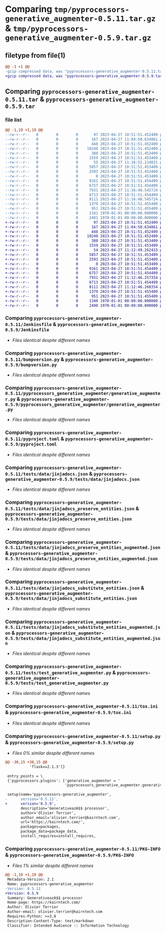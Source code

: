 # Comparing `tmp/pyprocessors-generative_augmenter-0.5.11.tar.gz` & `tmp/pyprocessors-generative_augmenter-0.5.9.tar.gz`

## filetype from file(1)

```diff
@@ -1 +1 @@
-gzip compressed data, was "pyprocessors-generative_augmenter-0.5.11.tar", last modified: Thu Apr 27 11:16:53 2023, max compression
+gzip compressed data, was "pyprocessors-generative_augmenter-0.5.9.tar", last modified: Thu Apr 27 11:12:50 2023, max compression
```

## Comparing `pyprocessors-generative_augmenter-0.5.11.tar` & `pyprocessors-generative_augmenter-0.5.9.tar`

### file list

```diff
@@ -1,19 +1,19 @@
--rw-r--r--   0        0        0       97 2023-04-27 10:51:51.452409 pyprocessors-generative_augmenter-0.5.11/.dockerignore
--rw-r--r--   0        0        0      167 2023-04-27 11:04:50.634861 pyprocessors-generative_augmenter-0.5.11/.gitignore
--rw-r--r--   0        0        0      448 2023-04-27 10:51:51.452409 pyprocessors-generative_augmenter-0.5.11/Dockerfile
--rw-r--r--   0        0        0    10240 2023-04-27 10:51:51.452409 pyprocessors-generative_augmenter-0.5.11/Jenkinsfile
--rw-r--r--   0        0        0      380 2023-04-27 10:51:51.453409 pyprocessors-generative_augmenter-0.5.11/README.md
--rw-r--r--   0        0        0     1559 2023-04-27 10:51:51.453409 pyprocessors-generative_augmenter-0.5.11/bumpversion.py
--rw-r--r--   0        0        0       55 2023-04-27 11:16:52.214821 pyprocessors-generative_augmenter-0.5.11/pyprocessors_generative_augmenter/__init__.py
--rw-r--r--   0        0        0     5857 2023-04-27 10:51:51.453409 pyprocessors-generative_augmenter-0.5.11/pyprocessors_generative_augmenter/generative_augmenter.py
--rw-r--r--   0        0        0     2593 2023-04-27 10:51:51.453409 pyprocessors-generative_augmenter-0.5.11/pyproject.toml
--rw-r--r--   0        0        0        0 2023-04-27 10:51:51.453409 pyprocessors-generative_augmenter-0.5.11/tests/__init__.py
--rw-r--r--   0        0        0     9161 2023-04-27 10:51:51.454409 pyprocessors-generative_augmenter-0.5.11/tests/data/jinjadocs.json
--rw-r--r--   0        0        0     6757 2023-04-27 10:51:51.454409 pyprocessors-generative_augmenter-0.5.11/tests/data/jinjadocs_preserve_entities.json
--rw-r--r--   0        0        0     7931 2023-04-27 11:16:48.542724 pyprocessors-generative_augmenter-0.5.11/tests/data/jinjadocs_preserve_entities_augmented.json
--rw-r--r--   0        0        0     6713 2023-04-27 10:51:51.454409 pyprocessors-generative_augmenter-0.5.11/tests/data/jinjadocs_substitute_entities.json
--rw-r--r--   0        0        0     8111 2023-04-27 11:16:48.545724 pyprocessors-generative_augmenter-0.5.11/tests/data/jinjadocs_substitute_entities_augmented.json
--rw-r--r--   0        0        0     1379 2023-04-27 10:51:51.455409 pyprocessors-generative_augmenter-0.5.11/tests/test_generative_augmenter.py
--rw-r--r--   0        0        0      951 2023-04-27 10:51:51.455409 pyprocessors-generative_augmenter-0.5.11/tox.ini
--rw-r--r--   0        0        0     1341 1970-01-01 00:00:00.000000 pyprocessors-generative_augmenter-0.5.11/setup.py
--rw-r--r--   0        0        0     2491 1970-01-01 00:00:00.000000 pyprocessors-generative_augmenter-0.5.11/PKG-INFO
+-rw-r--r--   0        0        0       97 2023-04-27 10:51:51.452409 pyprocessors-generative_augmenter-0.5.9/.dockerignore
+-rw-r--r--   0        0        0      167 2023-04-27 11:04:50.634861 pyprocessors-generative_augmenter-0.5.9/.gitignore
+-rw-r--r--   0        0        0      448 2023-04-27 10:51:51.452409 pyprocessors-generative_augmenter-0.5.9/Dockerfile
+-rw-r--r--   0        0        0    10240 2023-04-27 10:51:51.452409 pyprocessors-generative_augmenter-0.5.9/Jenkinsfile
+-rw-r--r--   0        0        0      380 2023-04-27 10:51:51.453409 pyprocessors-generative_augmenter-0.5.9/README.md
+-rw-r--r--   0        0        0     1559 2023-04-27 10:51:51.453409 pyprocessors-generative_augmenter-0.5.9/bumpversion.py
+-rw-r--r--   0        0        0       54 2023-04-27 11:12:49.262433 pyprocessors-generative_augmenter-0.5.9/pyprocessors_generative_augmenter/__init__.py
+-rw-r--r--   0        0        0     5857 2023-04-27 10:51:51.453409 pyprocessors-generative_augmenter-0.5.9/pyprocessors_generative_augmenter/generative_augmenter.py
+-rw-r--r--   0        0        0     2593 2023-04-27 10:51:51.453409 pyprocessors-generative_augmenter-0.5.9/pyproject.toml
+-rw-r--r--   0        0        0        0 2023-04-27 10:51:51.453409 pyprocessors-generative_augmenter-0.5.9/tests/__init__.py
+-rw-r--r--   0        0        0     9161 2023-04-27 10:51:51.454409 pyprocessors-generative_augmenter-0.5.9/tests/data/jinjadocs.json
+-rw-r--r--   0        0        0     6757 2023-04-27 10:51:51.454409 pyprocessors-generative_augmenter-0.5.9/tests/data/jinjadocs_preserve_entities.json
+-rw-r--r--   0        0        0     7931 2023-04-27 11:12:46.257354 pyprocessors-generative_augmenter-0.5.9/tests/data/jinjadocs_preserve_entities_augmented.json
+-rw-r--r--   0        0        0     6713 2023-04-27 10:51:51.454409 pyprocessors-generative_augmenter-0.5.9/tests/data/jinjadocs_substitute_entities.json
+-rw-r--r--   0        0        0     8111 2023-04-27 11:12:46.260354 pyprocessors-generative_augmenter-0.5.9/tests/data/jinjadocs_substitute_entities_augmented.json
+-rw-r--r--   0        0        0     1379 2023-04-27 10:51:51.455409 pyprocessors-generative_augmenter-0.5.9/tests/test_generative_augmenter.py
+-rw-r--r--   0        0        0      951 2023-04-27 10:51:51.455409 pyprocessors-generative_augmenter-0.5.9/tox.ini
+-rw-r--r--   0        0        0     1340 1970-01-01 00:00:00.000000 pyprocessors-generative_augmenter-0.5.9/setup.py
+-rw-r--r--   0        0        0     2490 1970-01-01 00:00:00.000000 pyprocessors-generative_augmenter-0.5.9/PKG-INFO
```

### Comparing `pyprocessors-generative_augmenter-0.5.11/Jenkinsfile` & `pyprocessors-generative_augmenter-0.5.9/Jenkinsfile`

 * *Files identical despite different names*

### Comparing `pyprocessors-generative_augmenter-0.5.11/bumpversion.py` & `pyprocessors-generative_augmenter-0.5.9/bumpversion.py`

 * *Files identical despite different names*

### Comparing `pyprocessors-generative_augmenter-0.5.11/pyprocessors_generative_augmenter/generative_augmenter.py` & `pyprocessors-generative_augmenter-0.5.9/pyprocessors_generative_augmenter/generative_augmenter.py`

 * *Files identical despite different names*

### Comparing `pyprocessors-generative_augmenter-0.5.11/pyproject.toml` & `pyprocessors-generative_augmenter-0.5.9/pyproject.toml`

 * *Files identical despite different names*

### Comparing `pyprocessors-generative_augmenter-0.5.11/tests/data/jinjadocs.json` & `pyprocessors-generative_augmenter-0.5.9/tests/data/jinjadocs.json`

 * *Files identical despite different names*

### Comparing `pyprocessors-generative_augmenter-0.5.11/tests/data/jinjadocs_preserve_entities.json` & `pyprocessors-generative_augmenter-0.5.9/tests/data/jinjadocs_preserve_entities.json`

 * *Files identical despite different names*

### Comparing `pyprocessors-generative_augmenter-0.5.11/tests/data/jinjadocs_preserve_entities_augmented.json` & `pyprocessors-generative_augmenter-0.5.9/tests/data/jinjadocs_preserve_entities_augmented.json`

 * *Files identical despite different names*

### Comparing `pyprocessors-generative_augmenter-0.5.11/tests/data/jinjadocs_substitute_entities.json` & `pyprocessors-generative_augmenter-0.5.9/tests/data/jinjadocs_substitute_entities.json`

 * *Files identical despite different names*

### Comparing `pyprocessors-generative_augmenter-0.5.11/tests/data/jinjadocs_substitute_entities_augmented.json` & `pyprocessors-generative_augmenter-0.5.9/tests/data/jinjadocs_substitute_entities_augmented.json`

 * *Files identical despite different names*

### Comparing `pyprocessors-generative_augmenter-0.5.11/tests/test_generative_augmenter.py` & `pyprocessors-generative_augmenter-0.5.9/tests/test_generative_augmenter.py`

 * *Files identical despite different names*

### Comparing `pyprocessors-generative_augmenter-0.5.11/tox.ini` & `pyprocessors-generative_augmenter-0.5.9/tox.ini`

 * *Files identical despite different names*

### Comparing `pyprocessors-generative_augmenter-0.5.11/setup.py` & `pyprocessors-generative_augmenter-0.5.9/setup.py`

 * *Files 0% similar despite different names*

```diff
@@ -30,15 +30,15 @@
           'flask==2.1.3']}
 
 entry_points = \
 {'pyprocessors.plugins': ['generative_augmenter = '
                           'pyprocessors_generative_augmenter.generative_augmenter:GenerativeAugmenterProcessor']}
 
 setup(name='pyprocessors-generative_augmenter',
-      version='0.5.11',
+      version='0.5.9',
       description='GenerativeazA$$ processor',
       author='Olivier Terrier',
       author_email='olivier.terrier@kairntech.com',
       url='https://kairntech.com/',
       packages=packages,
       package_data=package_data,
       install_requires=install_requires,
```

### Comparing `pyprocessors-generative_augmenter-0.5.11/PKG-INFO` & `pyprocessors-generative_augmenter-0.5.9/PKG-INFO`

 * *Files 1% similar despite different names*

```diff
@@ -1,10 +1,10 @@
 Metadata-Version: 2.1
 Name: pyprocessors-generative_augmenter
-Version: 0.5.11
+Version: 0.5.9
 Summary: GenerativeazA$$ processor
 Home-page: https://kairntech.com/
 Author: Olivier Terrier
 Author-email: olivier.terrier@kairntech.com
 Requires-Python: >=3.8
 Description-Content-Type: text/markdown
 Classifier: Intended Audience :: Information Technology
```

